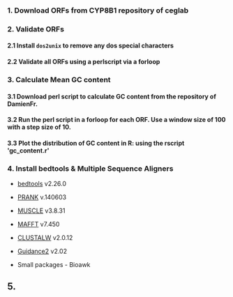 ### 1. Download ORFs from CYP8B1 repository of ceglab 



### 2. Validate ORFs 

  #### 2.1 Install `dos2unix` to remove any dos special characters



  #### 2.2 Validate all ORFs using a perlscript via a forloop


### 3. Calculate Mean GC content

  #### 3.1 Download perl script to calculate GC content from the repository of DamienFr.


  #### 3.2 Run the perl script in a forloop for each ORF. Use a window size of 100 with a step size of 10.


  #### 3.3 Plot the distribution of GC content in R: using the rscript 'gc_content.r'


### 4. Install bedtools & Multiple Sequence Aligners

- [bedtools](https://bedtools.readthedocs.io/en/latest/)  v2.26.0

- [PRANK](http://wasabiapp.org/software/prank/prank_installation/)  v.140603

- [MUSCLE](https://www.drive5.com/muscle/)  v3.8.31

    
- [MAFFT](https://mafft.cbrc.jp/alignment/software/)  v7.450

- [CLUSTALW](http://www.clustal.org/)  v2.0.12

- [Guidance2](http://wasabiapp.org/software/pagan/)  v2.02

- Small packages - Bioawk

    
    
## 5. 
